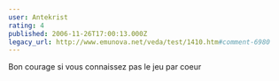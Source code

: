 ```yaml
---
user: Antekrist
rating: 4
published: 2006-11-26T17:00:13.000Z
legacy_url: http://www.emunova.net/veda/test/1410.htm#comment-6980
---
```

Bon courage si vous connaissez pas le jeu par coeur